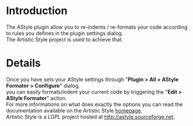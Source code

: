 # Introduction #

The AStyle plugin allow you to re-indents / re-formats your code according to rules you defines in the plugin settings dialog.<br />
The Artistic Style project is used to achieve that.

# Details #

Once you have sets your AStyle settings through "**Plugin > All > AStyle Formater > Configure**" dialog,<br />you can easily formats/indent your current code by triggering the "**Edit > AStyle Formater**" action.<br />
For more informations on what does exactly the options you can read the documentation available on the Artistic Style [homepage](http://astyle.sourceforge.net/astyle.html).<br />
Artistic Style is a LGPL project hosted at http://astyle.sourceforge.net.